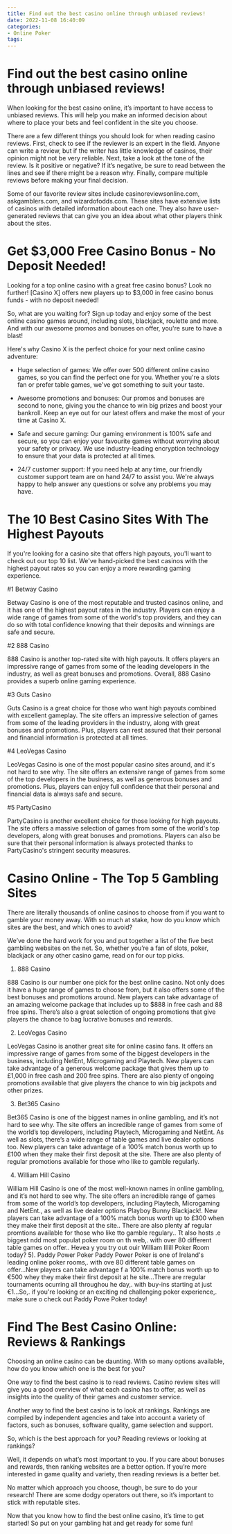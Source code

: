```yaml
---
title: Find out the best casino online through unbiased reviews!
date: 2022-11-08 16:40:09
categories:
- Online Poker
tags:
---
```



# Find out the best casino online through unbiased reviews!

When looking for the best casino online, it’s important to have access to unbiased reviews. This will help you make an informed decision about where to place your bets and feel confident in the site you choose.

There are a few different things you should look for when reading casino reviews. First, check to see if the reviewer is an expert in the field. Anyone can write a review, but if the writer has little knowledge of casinos, their opinion might not be very reliable. Next, take a look at the tone of the review. Is it positive or negative? If it’s negative, be sure to read between the lines and see if there might be a reason why. Finally, compare multiple reviews before making your final decision.

Some of our favorite review sites include casinoreviewsonline.com, askgamblers.com, and wizardofodds.com. These sites have extensive lists of casinos with detailed information about each one. They also have user-generated reviews that can give you an idea about what other players think about the sites.

# Get $3,000 Free Casino Bonus - No Deposit Needed!

Looking for a top online casino with a great free casino bonus? Look no further! [Casino X] offers new players up to $3,000 in free casino bonus funds - with no deposit needed!

So, what are you waiting for? Sign up today and enjoy some of the best online casino games around, including slots, blackjack, roulette and more. And with our awesome promos and bonuses on offer, you're sure to have a blast!

Here's why Casino X is the perfect choice for your next online casino adventure:

- Huge selection of games: We offer over 500 different online casino games, so you can find the perfect one for you. Whether you're a slots fan or prefer table games, we've got something to suit your taste.

- Awesome promotions and bonuses: Our promos and bonuses are second to none, giving you the chance to win big prizes and boost your bankroll. Keep an eye out for our latest offers and make the most of your time at Casino X.

- Safe and secure gaming: Our gaming environment is 100% safe and secure, so you can enjoy your favourite games without worrying about your safety or privacy. We use industry-leading encryption technology to ensure that your data is protected at all times.

- 24/7 customer support: If you need help at any time, our friendly customer support team are on hand 24/7 to assist you. We're always happy to help answer any questions or solve any problems you may have.

# The 10 Best Casino Sites With The Highest Payouts

If you're looking for a casino site that offers high payouts, you'll want to check out our top 10 list. We've hand-picked the best casinos with the highest payout rates so you can enjoy a more rewarding gaming experience.

#1 Betway Casino

Betway Casino is one of the most reputable and trusted casinos online, and it has one of the highest payout rates in the industry. Players can enjoy a wide range of games from some of the world's top providers, and they can do so with total confidence knowing that their deposits and winnings are safe and secure.

#2 888 Casino

888 Casino is another top-rated site with high payouts. It offers players an impressive range of games from some of the leading developers in the industry, as well as great bonuses and promotions. Overall, 888 Casino provides a superb online gaming experience.

#3 Guts Casino

Guts Casino is a great choice for those who want high payouts combined with excellent gameplay. The site offers an impressive selection of games from some of the leading providers in the industry, along with great bonuses and promotions. Plus, players can rest assured that their personal and financial information is protected at all times.

#4 LeoVegas Casino

LeoVegas Casino is one of the most popular casino sites around, and it's not hard to see why. The site offers an extensive range of games from some of the top developers in the business, as well as generous bonuses and promotions. Plus, players can enjoy full confidence that their personal and financial data is always safe and secure.

#5 PartyCasino

PartyCasino is another excellent choice for those looking for high payouts. The site offers a massive selection of games from some of the world's top developers, along with great bonuses and promotions. Players can also be sure that their personal information is always protected thanks to PartyCasino's stringent security measures.

# Casino Online - The Top 5 Gambling Sites

There are literally thousands of online casinos to choose from if you want to gamble your money away. With so much at stake, how do you know which sites are the best, and which ones to avoid?

We’ve done the hard work for you and put together a list of the five best gambling websites on the net. So, whether you’re a fan of slots, poker, blackjack or any other casino game, read on for our top picks.

1. 888 Casino

888 Casino is our number one pick for the best online casino. Not only does it have a huge range of games to choose from, but it also offers some of the best bonuses and promotions around. New players can take advantage of an amazing welcome package that includes up to $888 in free cash and 88 free spins. There’s also a great selection of ongoing promotions that give players the chance to bag lucrative bonuses and rewards.

2. LeoVegas Casino

LeoVegas Casino is another great site for online casino fans. It offers an impressive range of games from some of the biggest developers in the business, including NetEnt, Microgaming and Playtech. New players can take advantage of a generous welcome package that gives them up to £1,000 in free cash and 200 free spins. There are also plenty of ongoing promotions available that give players the chance to win big jackpots and other prizes.

3. Bet365 Casino

Bet365 Casino is one of the biggest names in online gambling, and it’s not hard to see why. The site offers an incredible range of games from some of the world’s top developers, including Playtech, Microgaming and NetEnt. As well as slots, there’s a wide range of table games and live dealer options too. New players can take advantage of a 100% match bonus worth up to £100 when they make their first deposit at the site. There are also plenty of regular promotions available for those who like to gamble regularly.

4. William Hill Casino

William Hill Casino is one of the most well-known names in online gambling, and it’s not hard to see why. The site offers an incredible range of games from some of the world’s top developers, including Playtech, Microgaming and NetEnt., as well as live dealer options Playboy Bunny Blackjack!. New players can take advantage of a 100% match bonus worth up to £300 when they make their first deposit at the site.. There are also plenty af regular promtions available for those who like tto gamble regulary.. Tt also hosts .e biggest ndd most populat poker room on th web,. with over 80 different table games on offer..
Hevea y you try out ouir William IIIill Poker Room today? 5). Paddy Power Poker Paddy Power Poker is one of Ireland's leading online poker rooms,. with ove 80 different table games on offer...New players can take advantage f a 100% match bonus worth up to €500 whey they make their first deposit at he site...There are rregular tournaments ocurring all throughou he day,. with buy-ins starting at just €1...So,. if you're looking or an exciting nd challenging poker experience,. make sure o check out Paddy Powe Poker today!

# Find The Best Casino Online: Reviews & Rankings

Choosing an online casino can be daunting. With so many options available, how do you know which one is the best for you?

One way to find the best casino is to read reviews. Casino review sites will give you a good overview of what each casino has to offer, as well as insights into the quality of their games and customer service.

Another way to find the best casino is to look at rankings. Rankings are compiled by independent agencies and take into account a variety of factors, such as bonuses, software quality, game selection and support.

So, which is the best approach for you? Reading reviews or looking at rankings?

Well, it depends on what’s most important to you. If you care about bonuses and rewards, then ranking websites are a better option. If you’re more interested in game quality and variety, then reading reviews is a better bet.

No matter which approach you choose, though, be sure to do your research! There are some dodgy operators out there, so it’s important to stick with reputable sites.

Now that you know how to find the best online casino, it’s time to get started! So put on your gambling hat and get ready for some fun!